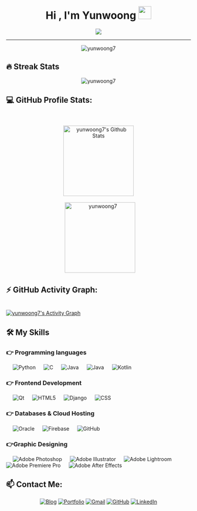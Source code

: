 <h1 align="center">Hi , I'm Yunwoong <img src="https://media.giphy.com/media/hvRJCLFzcasrR4ia7z/giphy.gif" width="35"></h1>
<p align="center">
  <a href="https://yunwoong.tistory.com"><img src="https://readme-typing-svg.herokuapp.com?color=%2336BCF7&center=true&vCenter=true&lines=Software+Developer;AI+%7C+RPA+%7C+Big+Data;Full+Stack+Engineer;Senior+QA;Project+Manager;Graphic+Designer;Always+learning+new+things"></a>
</p>
<hr/>

<div align="center"> <img src="https://komarev.com/ghpvc/?username=yunwoong7&label=Profile%20views&color=0e75b6&style=plastic" alt="yunwoong7" /> </div>

## 🔥 Streak Stats
<p align="center"><img src="https://github-readme-streak-stats.herokuapp.com/?user=yunwoong7&theme=algolia" alt="yunwoong7"  /></p>

## 💻 GitHub Profile Stats:

  <br/>
  <p align="center">
	<a href="https://github.com/anuraghazra/github-readme-stats"><img alt="yunwoong7's Github Stats" src="https://github-readme-stats.vercel.app/api?username=yunwoong7&show_icons=true&count_private=true&theme=algolia" height="192px"/></a>
<br/><br/>
  &nbsp;
<img src="https://github-readme-stats.vercel.app/api/top-langs?username=yunwoong7&show_icons=true&locale=en&layout=compact&theme=algolia" alt="yunwoong7" height="192px"/>
  <br/>
<!--   <b>Note:</b> Top languages is only a metric of the languages my public code consists of and doesn't reflect experience or skill level. -->
  </p>

## ⚡ GitHub Activity Graph:
  <br/>
   <a href="https://github.com/yunwoong7"><img alt="yunwoong7's Activity Graph" src="https://activity-graph.herokuapp.com/graph?username=yunwoong7&custom_title=yunwoong7's%20Contribution%20Graph&theme=react-dark" /></a>
  <br/>


## 🛠️ My Skills

### 👉 Programming languages

<p align="left"> 
  &emsp;
  <img alt="Python" src="https://img.shields.io/badge/Python-3776AB.svg?logo=python&logoColor=white">
  &emsp; 
  <img alt="C" src="https://img.shields.io/badge/C%20-%232370ED.svg?logo=c&logoColor=white">
  &emsp;
  <img alt="Java" src="https://img.shields.io/badge/Java-%23007396.svg?logo=java&logoColor=white">
  &emsp;
  <img alt="Java" src="https://img.shields.io/badge/JavaScript-F7DF1E.svg?logo=javascript&logoColor=white">
  &emsp;
  <img alt="Kotlin" src="https://shields.io/badge/Kotlin-7F52FF?logo=kotlin&logoColor=white"/>
  
</p>

### 👉 Frontend Development
<p align="left"> 
  &emsp;
  <img alt="Qt" src="https://img.shields.io/badge/Qt-41CD52.svg?logo=qt&logoColor=white">
  &emsp;
  <img alt="HTML5" src="https://shields.io/badge/HTML5-E34F26?logo=html5&logoColor=white"/>
  &emsp;
  <img alt="Django" src="https://img.shields.io/badge/Django-092E20.svg?style=flat&logo=django&logoColor=white"/>
  &emsp;
  <img alt="CSS" src="https://img.shields.io/badge/CSS%20-%231572B6.svg?logo=css3&logoColor=white">
</p>

### 👉 Databases & Cloud Hosting
<p align="left">
  &emsp;
  <img alt="Oracle" src="https://img.shields.io/badge/Oracle-F80000.svg?logo=oracle&logoColor=white"/>
  &emsp;
  <img alt="Firebase" src ="https://img.shields.io/badge/Firebase-%23316192.svg?logo=firebase&logoColor=white">
  &emsp;
  <img alt="GitHub" src="https://img.shields.io/badge/GitHub%20Pages-%23327FC7.svg?style=flat&logo=github&logoColor=white">
 </p>
 
 ### 👉Graphic Designing
<p align="left">
  &emsp;
  <img alt="Adobe Photoshop" src="https://img.shields.io/badge/Adobe Photoshop-31A8FF.svg?style=flat&logo=adobephotoshop&logoColor=white"/> 
  &emsp;
  <img alt="Adobe Illustrator" src="https://img.shields.io/badge/Adobe Illustrator-%23FF9A00.svg?style=flat&logo=adobeillustrator&logoColor=white"/>
  &emsp;
  <img alt="Adobe Lightroom" src="https://img.shields.io/badge/Adobe Lightroom-%2300f.svg?style=flat&logo=adobelightroom&logoColor=white"/>
  &emsp;
  <img alt="Adobe Premiere Pro" src="https://img.shields.io/badge/Adobe Premiere Pro-%2300f.svg?style=flat&logo=adobepremierepro&logoColor=white"/>
  &emsp;
  <img alt="Adobe After Effects" src="https://img.shields.io/badge/Adobe After Effects-9999FF.svg?style=flat&logo=adobeaftereffects&logoColor=white"/>
 </p>
 
## 📫 Contact Me: 
<p align="center">
  <a href="https://yunwoong.tistory.com/"><img src="https://img.icons8.com/nolan/64/google-blog-search.png" alt="Blog"/></a>
  <a href="https://yunwoong7.github.io/"><img src="https://img.icons8.com/nolan/64/domain.png" alt="Portfolio" /></a>
	<a href="mailto:yunwoong7@gmail.com"><img src="https://img.icons8.com/nolan/64/gmail.png" alt="Gmail"/></a>
	<a href="https://github.com/yunwoong7"><img src="https://img.icons8.com/nolan/64/github.png" alt="GitHub"/></a>
	<a href="https://www.linkedin.com/in/%EC%9C%A4%EC%9B%85-%EA%B9%80-17832919a"><img src="https://img.icons8.com/nolan/64/linkedin.png" alt="LinkedIn"/></a>
</p>
<!--
**yunwoong7/yunwoong7** is a ✨ _special_ ✨ repository because its `README.md` (this file) appears on your GitHub profile.

Here are some ideas to get you started:

- 🔭 I’m currently working on ...
- 🌱 I’m currently learning ...
- 👯 I’m looking to collaborate on ...
- 🤔 I’m looking for help with ...
- 💬 Ask me about ...
- 📫 How to reach me: ...
- 😄 Pronouns: ...
- ⚡ Fun fact: ...
-->
